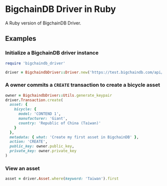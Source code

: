 # BigchainDB Driver in Ruby
A Ruby version of BigchainDB Driver.

## Examples
### Initialize a BigchainDB driver instance
```ruby
require 'bigchaindb_driver'

driver = BigchaindbDriver::Driver.new('https://test.bigchaindb.com/api/v1')
```

### A owner commits a `CREATE` transaction to create a bicycle asset
```ruby
owner = BigchaindbDriver::Utils.generate_keypair
driver.Transaction.create(
  asset: {
    bicycle: {
      model: 'CONTEND 1',
      manufacturer: 'Giant',
      country: 'Republic of China (Taiwan)'
    }
  },
  metadata: { what: 'Create my first asset in BigchainDB' },
  action: 'CREATE',
  public_key: owner.public_key,
  private_key: owner.private_key
)
```

### View an asset
```ruby
asset = driver.Asset.where(keyword: 'Taiwan').first
```
